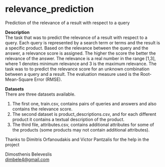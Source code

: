 # relevance_prediction
Prediction of the relevance of a result with respect to a query

<b>Description</b> <br>
The task that was
to predict the relevance of a result with respect to a query. Each query is represented by a search term or
terms and the result is a specific product. Based on the relevance between the query and the answer, a
relevance score is assigned. The higher the score the better the relevance of the answer. The relevance is a
real number in the range [1,3], where 1 denotes minimum relevance and 3 is the maximum relevance. The task was to to predict the relevance score for an unknown combination between a query and a result.
The evaluation measure used is the Root-Mean-Square Error (RMSE).

<b>Datasets</b> <br>
There are three datasets available. 
1) The first one, train.csv, contains pairs of queries and answers and also contains the relevance score.
2) The second dataset is product_descriptions.csv, and for each different product it contains a textual description of the product.
3) The third file, attributes.csv, contains additional attributes for some of the products (some products may not contain additional attributes).

Thanks to Dimitris Orfanoudakis and Victor Pantzalis for the help in the project

Dimosthenis Beleveslis<br>
dimbele4@gmail.com
